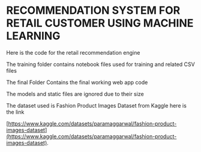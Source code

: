 # RECOMMENDATION SYSTEM FOR RETAIL CUSTOMER USING MACHINE LEARNING

Here is the code for the retail recommendation engine

The training folder contains notebook files used for training and related CSV files

The final Folder Contains the final working web app code

The models and static files are ignored due to their size

The dataset used is Fashion Product Images Dataset from Kaggle here is the link

[https://www.kaggle.com/datasets/paramaggarwal/fashion-product-images-dataset](https://www.kaggle.com/datasets/paramaggarwal/fashion-product-images-dataset).
